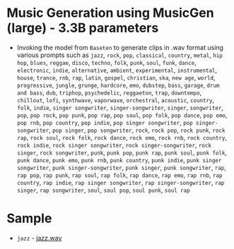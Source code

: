 # Music Generation using MusicGen (large) - 3.3B parameters
* Invoking the model from `Baseten` to generate clips in .wav format using various prompts such as `jazz`, `rock`, `pop`, `classical`, `country`, `metal`, `hip hop`, `blues`, `reggae`, `disco`, `techno`, `folk`, `punk`, `soul`, `funk`, `dance`, `electronic`, `indie`, `alternative`, `ambient`, `experimental`, `instrumental`, `house`, `trance`, `rnb`, `rap`, `latin`, `gospel`, `christian`, `ska`, `new age`, `world`, `progressive`, `jungle`, `grunge`, `hardcore`, `emo`, `dubstep`, `bass`, `garage`, `drum and bass`, `dub`, `triphop`, `psychedelic`, `reggaeton`, `trap`, `downtempo`, `chillout`, `lofi`, `synthwave`, `vaporwave`, `orchestral`, `acoustic`, `country`, `folk`, `indie`, `singer songwriter`, `singer-songwriter`, `singer`, `songwriter`, `pop`, `pop rock`, `pop punk`, `pop rap`, `pop soul`, `pop folk`, `pop dance`, `pop emo`, `pop rnb`, `pop country`, `pop indie`, `pop singer songwriter`, `pop singer-songwriter`, `pop singer`, `pop songwriter`, `rock`, `rock pop`, `rock punk`, `rock rap`, `rock soul`, `rock folk`, `rock dance`, `rock emo`, `rock rnb`, `rock country`, `rock indie`, `rock singer songwriter`, `rock singer-songwriter`, `rock singer`, `rock songwriter`, `punk`, `punk pop`, `punk rap`, `punk soul`, `punk folk`, `punk dance`, `punk emo`, `punk rnb`, `punk country`, `punk indie`, `punk singer songwriter`, `punk singer-songwriter`, `punk singer`, `punk songwriter`, `rap`, `rap pop`, `rap punk`, `rap soul`, `rap folk`, `rap dance`, `rap emo`, `rap rnb`, `rap country`, `rap indie`, `rap singer songwriter`, `rap singer-songwriter`, `rap singer`, `rap songwriter`, `soul`, `soul pop`, `soul punk`, `soul rap`

# Sample
* `jazz` - [jazz.wav](
     https://github.com/AI4Bharat/OpenHands/blob/main/assets/jazz.wav?raw=true)